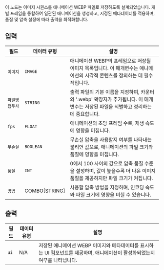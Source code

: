 
이 노드는 이미지 시퀀스를 애니메이션 WEBP 파일로 저장하도록 설계되었습니다. 개별 프레임을 통합하여 일관된 애니메이션을 생성하고, 지정된 메타데이터를 적용하며, 품질 및 압축 설정에 따라 출력을 최적화합니다.

## 입력

| 필드              | 데이터 유형   | 설명                                                                                                                                 |
| ----------------- | ------------- | ------------------------------------------------------------------------------------------------------------------------------------ |
| `이미지`          | `IMAGE`       | 애니메이션 WEBP의 프레임으로 저장될 이미지 목록입니다. 이 매개변수는 애니메이션의 시각적 콘텐츠를 정의하는 데 필수적입니다.          |
| `파일명 접두사` | `STRING`      | 출력 파일의 기본 이름을 지정하며, 카운터와 '.webp' 확장자가 추가됩니다. 이 매개변수는 저장된 파일을 식별하고 정리하는 데 중요합니다. |
| `fps`             | `FLOAT`       | 애니메이션의 초당 프레임 수로, 재생 속도에 영향을 미칩니다.                                                                          |
| `무손실`        | `BOOLEAN`     | 무손실 압축을 사용할지 여부를 나타내는 불리언 값으로, 애니메이션의 파일 크기와 품질에 영향을 미칩니다.                               |
| `품질`         | `INT`         | 0에서 100 사이의 값으로 압축 품질 수준을 설정하며, 값이 높을수록 더 나은 이미지 품질을 제공하지만 파일 크기가 커집니다.              |
| `방법`          | COMBO[STRING] | 사용할 압축 방법을 지정하며, 인코딩 속도와 파일 크기에 영향을 미칠 수 있습니다.                                                      |

## 출력

| 필드 | 데이터 유형 | 설명                                                                                                                         |
| ---- | ----------- | ---------------------------------------------------------------------------------------------------------------------------- |
| `ui` | N/A         | 저장된 애니메이션 WEBP 이미지와 메타데이터를 표시하는 UI 컴포넌트를 제공하며, 애니메이션이 활성화되었는지 여부를 나타냅니다. |
